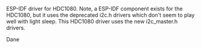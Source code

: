 ESP-IDF driver for HDC1080. Note, a ESP-IDF component exists for the HDC1080, but it uses the deprecated i2c.h drivers which don't seem to play well with light sleep. This HDC1080 driver uses the new i2c_master.h drivers.

Dane
